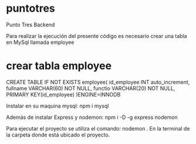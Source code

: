 # puntotres
Punto Tres Backend

Para realizar la ejecución del presente código es necesario crear una tabla en MySql llamada employee

# crear tabla employee
CREATE TABLE IF NOT EXISTS employee(
	id_employee INT auto_increment,
    fullname VARCHAR(60) NOT NULL,
    functio VARCHAR(20) NOT NULL,
    PRIMARY KEY(id_employee)
)ENGINE=INNODB

Instalar en su maquina mysql: npm i mysql

Además de instalar Express y nodemon: npm i -D -g express nodemon

Para ejecutar el proyecto se utiliza el comando: nodemon . En la terminal de la carpeta donde está ubicado el proyecto.
